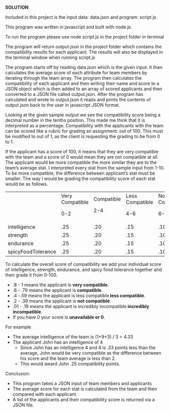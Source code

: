 <p>
<strong>SOLUTION</strong>
</p>
<p>
<strong>	</strong>
</p>
<p>Included in this project is the input data: data.json and program: script.js
</p>
<p>This program was written in javascript and built with node.js.</p>
<p>To run the program please use node script.js in the project folder in terminal</p>

<p>The program will return output.json in the project folder which contains the compatibility results for each applicant. The results will also be displayed in the terminal window when running script.js</p>

<p>The program starts off by reading data.json which is the given input. It then calculates the average score of each attribute for team members by iterating through the team array. The program then calculates the compatibility of each applicant and then writing their name and score to a JSON object which is then added to an array of scored applicants and then converted to a JSON file called output.json. After the program has calculated and wrote to output.json it reads and prints the contents of output.json back to the user in javascript JSON format.
</p>

<p>
</p>

<p></p>

<p>
Looking at the given sample output we see the compatibility score being a decimal number in the tenths position. This made me think that it is interpreted as a percentage. Compatibility with the applicants with the team can be scored like a rubric for grading an assignment: out of 100. This must be modified to out of 1, as the client is requesting the grading to be from 0 to 1.
</p>
<p>
If the applicant has a score of 100, it means that they are very compatible with the team and a score of 0 would mean they are not compatible at all. The applicant would be more compatible the more similar they are to the team’s average stat. I interpreted every stat from the sample input from 1-10. To be more compatible, the difference between applicant’s stat must be smaller. The way I would be grading the compatibility score of each stat would be as follows.
</p>

<table>
  <tr>
   <td>
   </td>
   <td>Very Compatible
<p>
0-2
   </td>
   <td>Compatible
<p>
2-4
   </td>
   <td>Less Compatible
<p>
4-6
   </td>
   <td>Not Compatible
<p>
6-8
   </td>
   <td>Incredibly Incompatible
<p>
8-10
   </td>
   <td>Score Unavailable
   </td>
  </tr>
  <tr>
   <td>intelligence
   </td>
   <td>.25
   </td>
   <td>.20
   </td>
   <td>.15
   </td>
   <td>.10
   </td>
   <td>.5
   </td>
   <td>0
   </td>
  </tr>
  <tr>
   <td>strength
   </td>
   <td>.25
   </td>
   <td>.20
   </td>
   <td>.15
   </td>
   <td>.10
   </td>
   <td>.5
   </td>
   <td>0
   </td>
  </tr>
  <tr>
   <td>endurance
   </td>
   <td>.25
   </td>
   <td>.20
   </td>
   <td>.15
   </td>
   <td>.10
   </td>
   <td>.5
   </td>
   <td>0
   </td>
  </tr>
  <tr>
   <td>spicyFoodTolerance
   </td>
   <td>.25
   </td>
   <td>.20
   </td>
   <td>.15
   </td>
   <td>.10
   </td>
   <td>.5
   </td>
   <td>0
   </td>
  </tr>
</table>


<p>
To calculate the overall score of compatibility we add your individual score of intelligence, strength, endurance, and spicy food tolerance together and then grade it from 0-100.
</p>
<ul>

<li>.8 - 1 means the applicant is <strong>very compatible</strong>.

<li>.6 - .79 means the applicant is <strong>compatible</strong>.

<li>.4 -.59 means the applicant is less compatible<strong> less compatible</strong>.

<li>.2 - .39 means the applicant is <strong>not compatible</strong>.

<li>.01 - .19 means the applicant is incredibly incompatible<strong> incredibly incompatible</strong>.

<li>If you have 0 your score is <strong>unavailable or 0</strong>.
</li>
</ul>
<p>
For example
</p>
<ul>

<li>The average intelligence of the team is (1+9+3) / 3 = 4.33

<li>The applicant John has an intelligence of 4  
<ul>

<li>Since John has an intelligence 4 and 4 is .33 points less than the average, John would be very compatible as the difference between his score and the team average is less than 2.

<li>This would award John .25 compatibility points.
</li>
</ul>
</li>
</ul>

<p>
Conclusion:
</p>
<ul>

<li>This program takes a JSON input of team members and applicants


<li>The average score for each stat is calculated from the team and then compared with each applicant.

<li>A list of the applicants and their compatibility score is returned via a JSON file.
</li>
</ul>

